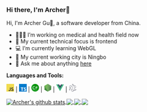 ### Hi there, I'm Archer👋

Hi, I'm Archer Gu🏹, a software developer from China.

- 🙋🏼‍♂️ I’m working on medical and health field now
- 🎯 My current technical focus is frontend
- 💻 I’m currently learning WebGL
- 🏢 My current working city is Ningbo
- 💬 Ask me about anything [here](https://github.com/archergu/archergu/issues)

**Languages and Tools:**

<code><img height="20" src="https://raw.githubusercontent.com/github/explore/80688e429a7d4ef2fca1e82350fe8e3517d3494d/topics/javascript/javascript.png"></code> | <code><img height="20" src="https://raw.githubusercontent.com/github/explore/80688e429a7d4ef2fca1e82350fe8e3517d3494d/topics/typescript/typescript.png"></code> | <code><img height="20" src="https://raw.githubusercontent.com/github/explore/80688e429a7d4ef2fca1e82350fe8e3517d3494d/topics/csharp/csharp.png"></code> | <code><img height="20" src="https://raw.githubusercontent.com/github/explore/80688e429a7d4ef2fca1e82350fe8e3517d3494d/topics/nodejs/nodejs.png"></code> | <code><img height="20" src="https://raw.githubusercontent.com/github/explore/5c058a388828bb5fde0bcafd4bc867b5bb3f26f3/topics/vue/vue.png"></code> | <code><img height="20" src="https://raw.githubusercontent.com/github/explore/5c058a388828bb5fde0bcafd4bc867b5bb3f26f3/topics/electron/electron.png"></code>

<a href="https://github.com/ArcherGu">
  <img align="center" src="https://github-readme-stats.vercel.app/api?username=archergu&count_private=true&show_icons=true&theme=onedark&hide=issues" alt="Archer's github stats" />
</a>
<a href="https://github.com/ArcherGu">
  <img align="center" src="https://github-readme-stats.vercel.app/api/top-langs/?username=archergu&layout=compact&theme=onedark" />
</a>

<a href="https://github.com/ArcherGu/quick-event">
  <img align="center" src="https://github-readme-stats.vercel.app/api/pin/?username=archergu&repo=quick-event&theme=onedark" />
</a>
<a href="hhttps://github.com/ArcherGu/easy-property-retriever">
  <img align="center" src="https://github-readme-stats.vercel.app/api/pin/?username=archergu&repo=easy-property-retriever&theme=onedark" />
</a>
